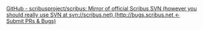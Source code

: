 [GitHub - scribusproject/scribus: Mirror of official Scribus SVN (however you should really use SVN at svn://scribus.net) (http://bugs.scribus.net ← Submit PRs & Bugs)](https://github.com/scribusproject/scribus)